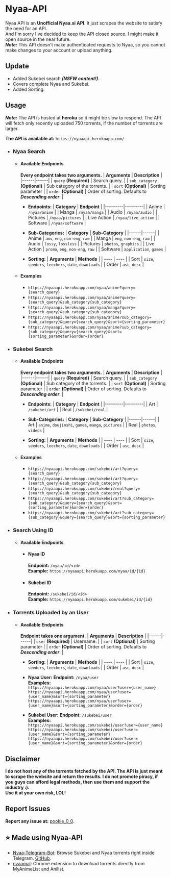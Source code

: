 # Nyaa-API
Nyaa API is an **Unofficial Nyaa.si API**. It just scrapes the website to satisfy the need for an API.\
And I'm sorry I've decided to keep the API closed source. I might make it open source in the near future. \
***Note:*** This API doesn't make authenticated requests to Nyaa, so you cannot make changes to your account or upload anything.

## Update
 - Added Sukebei search ***(NSFW content!)***.
 - Covers complete Nyaa and Sukebei.
 - Added Sorting.

## Usage
***Note:*** The API is hosted at **heroku** so it might be slow to respond. The API will fetch only recently uploaded 750 torrents, if the number of torrents are larger.

**The API is available at:** ```https://nyaaapi.herokuapp.com/```

 - ### Nyaa Search
   - #### Available Endpoints
       **Every endpoint takes two arguments.**
       | **Arguments** | **Description** |
       |------|------|
       | ```query``` **(Required)** | Search query. |
       | ```sub_category``` **(Optional)** | Sub category of the torrents. |
       | ```sort``` **(Optional)** | Sorting parameter |
       | ```order``` **(Optional)** | Order of sorting. Defaults to ***Descending order***. |
       
       - **Endpoints:**
           | **Category** | **Endpoint** |
           |---------|---------|
           | Anime | ```/nyaa/anime``` |
           | Manga | ```/nyaa/manga``` |
           | Audio | ```/nyaa/audio``` |
           | Pictures | ```/nyaa/pictures``` |
           | Live Action | ```/nyaa/live_action``` |
           | Software | ```/nyaa/software``` |
       
       - **Sub-Categories:**
           | **Category** | **Sub-Category** |
           |------|------|
           | Anime | ```amv```, ```eng```, ```non-eng```, ```raw``` |
           | Manga | ```eng```, ```non-eng```, ```raw``` |
           | Audio | ```lossy```, ```lossless``` |
           | Pictures | ```photos```, ```graphics``` |
           | Live Action | ```promo```, ```eng```, ```non-eng```, ```raw``` |
           | Software | ```application```, ```games``` |
     
       - **Sorting:**
           | **Arguments** | **Methods**  |
           | ---- | ---- |
           | Sort | ```size```, ```seeders```, ```leechers```, ```date```, ```downloads``` |
           | Order | ```asc```, ```desc``` |
   - #### Examples
       -  ```https://nyaaapi.herokuapp.com/nyaa/anime?query={search_query}```
       -  ```https://nyaaapi.herokuapp.com/nyaa/anime?query={search_query}&sub_category{sub_category}```
       -  ```https://nyaaapi.herokuapp.com/nyaa/manga?query={search_query}&sub_category{sub_category}```
       -  ```https://nyaaapi.herokuapp.com/nyaa/anime?sub_category={sub_category}&query={search_query}&sort={sorting_parameter}```
       -  ```https://nyaaapi.herokuapp.com/nyaa/anime?sub_category={sub_category}&query={search_query}&sort={sorting_parameter}&order={order}```

- ### Sukebei Search
   - #### Available Endpoints
       **Every endpoint takes two arguments.**
       | **Arguments** | **Description** |
       |------|------|
       | ```query``` **(Required)** | Search query. |
       | ```sub_category``` **(Optional)** | Sub category of the torrents. |
       | ```sort``` **(Optional)** | Sorting parameter |
       | ```order``` **(Optional)** | Order of sorting. Defaults to ***Descending order***. |
       
       - **Endpoints:**
           | **Category** | **Endpoint** |
           |---------|---------|
           | Art | ```/sukebei/art``` |
           | Real | ```/sukebei/real``` |
       
       - **Sub-Categories:**
           | **Category** | **Sub-Category** |
           |------|------|
           | Art | ```anime```, ```doujinshi```, ```games```, ```manga```, ```pictures``` |
           | Real | ```photos```, ```videos``` |
           
       - **Sorting:**
           | **Arguments** | **Methods**  |
           | ---- | ---- |
           | Sort | ```size```, ```seeders```, ```leechers```, ```date```, ```downloads``` |
           | Order | ```asc```, ```desc``` |
           
   - #### Examples
       -  ```https://nyaaapi.herokuapp.com/sukebei/art?query={search_query}```
       -  ```https://nyaaapi.herokuapp.com/sukebei/art?query={search_query}&sub_category{sub_category}```
       -  ```https://nyaaapi.herokuapp.com/sukebei/real?query={search_query}&sub_category{sub_category}```
       -  ```https://nyaaapi.herokuapp.com/sukebei/art?sub_category={sub_category}&query={search_query}&sort={sorting_parameter}&order={order}```
       -  ```https://nyaaapi.herokuapp.com/sukebei/art?sub_category={sub_category}&query={search_query}&sort={sorting_parameter}```

 - ### Search Using ID
    - #### Available Endpoints
      - #### Nyaa ID
        **Endpoint:** ```/nyaa/id/<id>```\
        **Example:** ```https://nyaaapi.herokuapp.com/nyaa/id/{id}```

      - #### Sukebei ID
        **Endpoint:** ```/sukebei/id/<id>```\
        **Example:** ```https://nyaaapi.herokuapp.com/sukebei/id/{id}```

 - ### Torrents Uploaded by an User
    - #### Available Endpoints
        **Endpoint takes one argument.**
        | **Arguments** | **Description** |
        |------|------|
        | ```user``` **(Required)** | Username. |
        | ```sort``` **(Optional)** | Sorting parameter |
        | ```order``` **(Optional)** | Order of sorting. Defaults to ***Descending order***. |
        
       - **Sorting:**
           | **Arguments** | **Methods**  |
           | ---- | ---- |
           | Sort | ```size```, ```seeders```, ```leechers```, ```date```, ```downloads``` |
           | Order | ```asc```, ```desc``` |
           
       - **Nyaa User:**
         **Endpoint:** ```/nyaa/user```\
         **Examples:** \
                       ```https://nyaaapi.herokuapp.com/nyaa/user?user={user_name}``` \
                       ```https://nyaaapi.herokuapp.com/nyaa/user?user={user_name}&sort={sorting_parameter}```\
                       ```https://nyaaapi.herokuapp.com/nyaa/user?user={user_name}&sort={sorting_parameter}&order={order}```
       
       - **Sukebei User:**
         **Endpoint:** ```/sukebei/user```\
         **Examples:** \
                       ```https://nyaaapi.herokuapp.com/sukebei/user?user={user_name}``` \
                       ```https://nyaaapi.herokuapp.com/sukebei/user?user={user_name}&sort={sorting_parameter}```\
                       ```https://nyaaapi.herokuapp.com/sukebei/user?user={user_name}&sort={sorting_parameter}&order={order}```

## Disclaimer
**I do not host any of the torrents fetched by the API. The API is just meant to scrape the website and return the results. I do not promote piracy, if you guys can afford legal methods, then use them and support the industry :).\
Use it at your own risk, LOL!**

## Report Issues
**Report any issue at:** [pookie_0_0](https://t.me/pookie_0_0).

## ⭐ Made using Nyaa-API
  - [Nyaa-Telegram-Bot](https://t.me/meow_in_japanese_bot): Browse Sukebei and Nyaa torrents right inside Telegram. [GitHub](https://github.com/Vivek-Kolhe/Nyaa-Telegram-Bot).
  - [nyaamal](https://github.com/laxyapahuja/nyaamal): Chrome extension to download torrents directly from MyAnimeList and Anilist.
